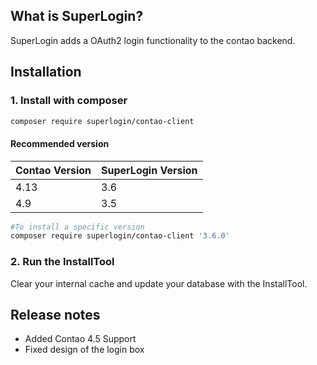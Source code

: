 ## What is SuperLogin?
SuperLogin adds a OAuth2 login functionality to the contao backend.

## Installation

### 1. Install with composer

```bash
composer require superlogin/contao-client
```

#### Recommended version

| Contao Version | SuperLogin Version |
|----------------|--------------------|
| 4.13           | 3.6                |
| 4.9            | 3.5                |


```bash
#To install a specific version
composer require superlogin/contao-client '3.6.0'
```

### 2. Run the InstallTool
Clear your internal cache and update your database with the InstallTool.


## Release notes
* Added Contao 4.5 Support
* Fixed design of the login box

